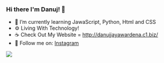### Hi there I'm Danuj! 👋

- 🌱 I’m currently learning JawaScript, Python, Html and CSS
- ⚙️ Living With Technology!
- ☕ Check Out My Website = http://danujjayawardena.c1.biz/
- 📱 Follow me on: [Instagram](https://www.instagram.com/_danuj_/)
<img src="https://github-readme-stats.vercel.app/api?username=Danuj-Jayawardena&&show_icons=true&title_color=ffffff&icon_color=bb2acf&text_color=daf7dc&bg_color=151515">
